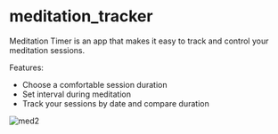 # meditation_tracker

Meditation Timer is an app that makes it easy to track and control your meditation sessions.

Features:
 - Choose a comfortable session duration
 - Set interval during meditation
 - Track your sessions by date and compare duration
 
![med2](https://user-images.githubusercontent.com/35266971/235534419-5f0ac4ef-1dba-4489-a021-ff74b37267e1.gif)
